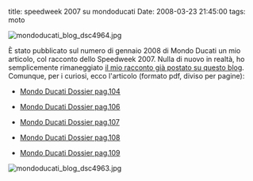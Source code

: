 title: speedweek 2007 su mondoducati
Date: 2008-03-23 21:45:00
tags: moto
 

![mondoducati_blog_dsc4964.jpg](http://aadm.files.wordpress.com/2008/03/mondoducati_blog_dsc4964.jpg)  
  
È stato pubblicato sul numero di gennaio 2008 di Mondo Ducati un mio articolo, col racconto dello Speedweek 2007. Nulla di nuovo in realtà, ho semplicemente rimaneggiato [il mio racconto già postato su questo blog](http://aadm.github.com/2007-08-02-speedweek-2007.html). Comunque, per i curiosi, ecco l'articolo (formato pdf, diviso per pagine):  

  * [Mondo Ducati Dossier pag.104](http://aadm.files.wordpress.com/2008/03/mondoducati_gen08_p104.pdf)

  * [Mondo Ducati Dossier pag.106](http://aadm.files.wordpress.com/2008/03/mondoducati_gen08_p106.pdf)

  * [Mondo Ducati Dossier pag.107](http://aadm.files.wordpress.com/2008/03/mondoducati_gen08_p107.pdf)

  * [Mondo Ducati Dossier pag.108](http://aadm.files.wordpress.com/2008/03/mondoducati_gen08_p108.pdf)

  * [Mondo Ducati Dossier pag.109](http://aadm.files.wordpress.com/2008/03/mondoducati_gen08_p109.pdf)  
  
![mondoducati_blog_dsc4963.jpg](http://aadm.files.wordpress.com/2008/03/mondoducati_blog_dsc4963.jpg)
